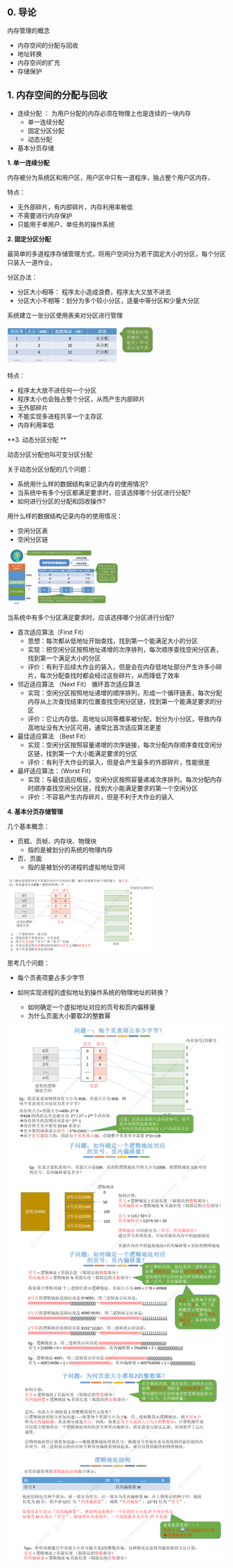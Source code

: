 ## 0. 导论

内存管理的概念

- 内存空间的分配与回收
- 地址转换
- 内存空间的扩充
- 存储保护



## 1. 内存空间的分配与回收

- 连续分配 ： 为用户分配的内存必须在物理上也是连续的一块内存
  - 单一连续分配
  - 固定分区分配
  - 动态分配
- 基本分页存储

 





**1. 单一连续分配**

内存被分为系统区和用户区，用户区中只有一道程序，独占整个用户区内存， 

特点：

- 无外部碎片，有内部碎片，内存利用率极低
- 不需要进行内存保护
- 只能用于单用户、单任务的操作系统



**2. 固定分区分配**

最简单的多道程序存储管理方式，将用户空间分为若干固定大小的分区，每个分区只装入一道作业，



分区办法：

- 分区大小相等： 程序太小造成浪费，程序太大又放不进去
- 分区大小不相等：划分为多个较小分区，适量中等分区和少量大分区



系统建立一张分区使用表来对分区进行管理

<img src="assets/image-20250913154411291.png" alt="image-20250913154411291" style="zoom: 33%;" />

特点：

- 程序太大放不进任何一个分区
- 程序太小也会独占整个分区，从而产生内部碎片
- 无外部碎片
- 不能实现多进程共享一个主存区
- 内存利用率低





**3. 动态分区分配 **

动态分区分配也叫可变分区分配



关于动态分区分配的几个问题：

- 系统用什么样的数据结构来记录内存的使用情况?
- 当系统中有多个分区都满足要求时，应该选择哪个分区进行分配?
- 如何进行分区的分配和回收操作?





用什么样的数据结构记录内存的使用情况：

- 空闲分区表
- 空闲分区链

<img src="assets/image-20250913161948322.png" alt="image-20250913161948322" style="zoom: 25%;" />



当系统中有多个分区满足要求时，应该选择哪个分区进行分配?

- 首次适应算法（First Fit）
  - 思想：每次都从低地址开始查找，找到第一个能满足大小的分区
  - 实现：把空闲分区按照地址递增的次序排列，每次顺序查找空闲分区表，找到第一个满足大小的分区
  - 评价：有利于后续大作业的装入，但是会在内存低地址部分产生许多小碎片，每次分配查找时都会经过这些碎片，从而降低了效率
- 邻近适应算法 （Next Fit） 循环首次适应算法
  - 实现：空闲分区按照地址递增的顺序排列，形成一个循环链表，每次分配内存从上次查找结束的位置查找空闲分区链，找到第一个能满足要求的分区
  - 评价：它让内存低、高地址以同等概率被分配，划分为小分区，导致内存高地址没有大分区可用，通常比首次适应算法更差
- 最佳适应算法 （Best Fit）
  - 实现：空闲分区按照容量递增的次序链接，每次分配内存顺序查找空闲分区链，找到第一个大小能满足要求的分区
  - 评价：有利于大作业的装入，但是会产生最多的外部碎片，性能很差
- 最坏适应算法：（Worst Fit)
  - 实现：与最佳适应相反，空闲分区按照容量递减次序排列，每次分配内存时顺序查找空闲分区链，找到大小能满足要求的第一个空闲分区
  - 评价：不容易产生内存碎片，但是不利于大作业的装入





**4. 基本分页存储管理**

几个基本概念：

- 页框、页帧、内存块、物理块
  - 指的是被划分的系统的物理内存
- 页、页面
  - 指的是被划分的进程的虚拟地址空间





<img src="assets/image-20250914200223098.png" alt="image-20250914200223098" style="zoom: 33%;" />





思考几个问题：

- 每个页表项要占多少字节

- 如何实现进程的虚拟地址到操作系统的物理地址的转换？
  - 如何确定一个虚拟地址对应的页号和页内偏移量
  - 为什么页面大小要取2的整数幂







<img src="assets/image-20250914201644518.png" alt="image-20250914201644518" style="zoom: 50%;" />







<img src="assets/image-20250914201527690.png" alt="image-20250914201527690" style="zoom: 50%;" />

<img src="assets/image-20250914202329870.png" alt="image-20250914202329870" style="zoom: 50%;" />

<img src="assets/image-20250914203624521.png" alt="image-20250914203624521" style="zoom: 50%;" />

<img src="assets/image-20250914203748615.png" alt="image-20250914203748615" style="zoom:50%;" />
